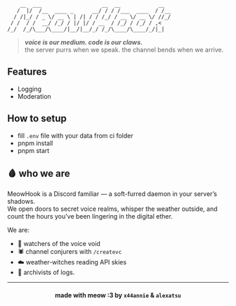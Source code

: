 ```
    __  ___                   __  __            __
   /  |/  /__  ____ _      __/ / / /___  ____  / /__
  / /|_/ / _ \/ __ \ | /| / / /_/ / __ \/ __ \/ //_/
 / /  / /  __/ /_/ / |/ |/ / __  / /_/ / /_/ / ,<
/_/  /_/\___/\____/|__/|__/_/ /_/\____/\____/_/|_|

```

> **_voice is our medium. code is our claws._**  
> the server purrs when we speak. the channel bends when we arrive.

## Features

- Logging
- Moderation

## How to setup

- fill `.env` file with your data from ci folder
- pnpm install
- pnpm start

## 🩸 who we are

MeowHook is a Discord familiar — a soft-furred daemon in your server’s shadows.  
We open doors to secret voice realms, whisper the weather outside, and count the hours you’ve been lingering in the digital ether.

We are:

- 🖤 watchers of the voice void
- 🕷 channel conjurers with `/createvc`
- ☁️ weather-witches reading API skies
- 🩶 archivists of logs.

---

<div align="center">

#### made with meow :3 by `x44annie` & `alexatsu`

</div>
